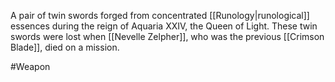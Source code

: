 A pair of twin swords forged from concentrated <span class="miscellaneous">[[Runology|runological]]</span> essences during the reign of Aquaria XXIV, the Queen of Light.
These twin swords were lost when <span class="people">[[Nevelle Zelpher]]</span>, who was the previous <span class="miscellaneous">[[Crimson Blade]]</span>, died on a mission.

#Weapon